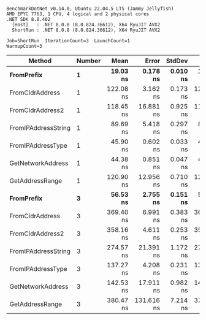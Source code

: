 ```

BenchmarkDotNet v0.14.0, Ubuntu 22.04.5 LTS (Jammy Jellyfish)
AMD EPYC 7763, 1 CPU, 4 logical and 2 physical cores
.NET SDK 8.0.402
  [Host]   : .NET 8.0.8 (8.0.824.36612), X64 RyuJIT AVX2
  ShortRun : .NET 8.0.8 (8.0.824.36612), X64 RyuJIT AVX2

Job=ShortRun  IterationCount=3  LaunchCount=1  
WarmupCount=3  

```
| Method              | Number | Mean      | Error      | StdDev   | Min       | Max       | Gen0   | Allocated |
|-------------------- |------- |----------:|-----------:|---------:|----------:|----------:|-------:|----------:|
| **FromPrefix**          | **1**      |  **19.03 ns** |   **0.178 ns** | **0.010 ns** |  **19.02 ns** |  **19.04 ns** | **0.0007** |      **56 B** |
| FromCidrAddress     | 1      | 122.08 ns |   3.162 ns | 0.173 ns | 121.91 ns | 122.26 ns | 0.0012 |     112 B |
| FromCidrAddress2    | 1      | 118.45 ns |  16.881 ns | 0.925 ns | 117.47 ns | 119.31 ns | 0.0012 |     112 B |
| FromIPAddressString | 1      |  89.69 ns |   5.418 ns | 0.297 ns |  89.44 ns |  90.02 ns | 0.0006 |      56 B |
| FromIPAddressType   | 1      |  45.90 ns |   0.602 ns | 0.033 ns |  45.86 ns |  45.92 ns | 0.0010 |      88 B |
| GetNetworkAddress   | 1      |  44.38 ns |   0.851 ns | 0.047 ns |  44.32 ns |  44.41 ns | 0.0007 |      56 B |
| GetAddressRange     | 1      | 120.90 ns |  12.956 ns | 0.710 ns | 120.11 ns | 121.49 ns | 0.0019 |     168 B |
| **FromPrefix**          | **3**      |  **56.53 ns** |   **2.755 ns** | **0.151 ns** |  **56.40 ns** |  **56.69 ns** | **0.0020** |     **168 B** |
| FromCidrAddress     | 3      | 369.40 ns |   6.991 ns | 0.383 ns | 368.97 ns | 369.71 ns | 0.0038 |     336 B |
| FromCidrAddress2    | 3      | 358.16 ns |   4.611 ns | 0.253 ns | 357.88 ns | 358.36 ns | 0.0038 |     336 B |
| FromIPAddressString | 3      | 274.57 ns |  21.391 ns | 1.172 ns | 273.88 ns | 275.92 ns | 0.0019 |     168 B |
| FromIPAddressType   | 3      | 137.27 ns |   4.208 ns | 0.231 ns | 137.01 ns | 137.44 ns | 0.0031 |     264 B |
| GetNetworkAddress   | 3      | 142.53 ns |  17.911 ns | 0.982 ns | 141.95 ns | 143.66 ns | 0.0019 |     168 B |
| GetAddressRange     | 3      | 380.47 ns | 131.616 ns | 7.214 ns | 374.70 ns | 388.56 ns | 0.0057 |     504 B |
